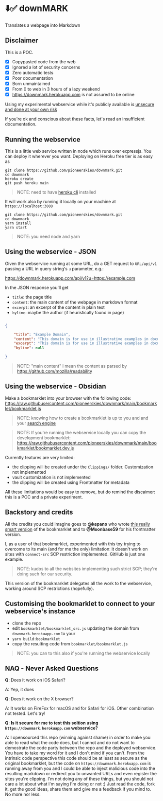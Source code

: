 # ⬇️✅ downMARK

Translates a webpage into Markdown

## Disclaimer

This is a POC.

- [x] Copypasted code from the web
- [x] Ignored a lot of security concerns
- [x] Zero automatic tests
- [x] Poor documentation
- [x] Born unmaintained
- [x] From 0 to web in 3 hours of a lazy weekend
- [x] https://downmark.herokuapp.com is not assured to be online

Using my experimental webservice while it's publicly available is [unsecure and done at your own risk](#isitsecure)

If you're ok and conscious about these facts, let's read an insufficient
documentation.

## Running the webservice

This is a little web service written in node which runs over expressjs. You can deploy it wherever you want. Deploying on Heroku free tier is as easy as

```
git clone https://github.com/pioneerskies/downmark.git
cd downmark
heroku create
git push heroku main
```

> NOTE: need to have [heroku cli](https://devcenter.heroku.com/articles/getting-started-with-nodejs#set-up) installed

It will work also by running it locally on your machine at `https://localhost:3000`

```
git clone https://github.com/pioneerskies/downmark.git
cd downmark
yarn install
yarn start
```

> NOTE: you need node and yarn

## Using the webservice - JSON

Given the webservice running at some URL, do a GET request to `URL/api/v1` passing a URL in query string's `u` parameter, e.g.:

https://downmark.herokuapp.com/api/v1?u=https://example.com

In the JSON response you'll get

- `title`: the page title
- `content`: the main content of the webpage in markdown format
- `excerpt`: an excerpt of the content in plain text
- `byline`: maybe the author (if heuristically found in page)

```json

{

    "title": "Example Domain",
    "content": "This domain is for use in illustrative examples in documents. You may use this domain in literature without prior coordination or asking for permission.\n\n[More information...](https://www.iana.org/domains/example)",
    "excerpt": "This domain is for use in illustrative examples in documents. You may use this\n    domain in literature without prior coordination or asking for permission.",
    "byline": null

}
```

> NOTE: "main content" I mean the content as parsed by https://github.com/mozilla/readability

## Using the webservice - Obsidian

Make a bookmarklet into your browser with the following code: https://raw.githubusercontent.com/pioneerskies/downmark/main/bookmarklet/bookmarklet.js

> NOTE: knowing how to create a bookmarklet is up to you and and your [search engine](https://duckduckgo.com/?q=how+to+create+a+bookmarklet&ia=web)

> NOTE: If you're running the webservice locally you can copy the development bookmarklet: https://raw.githubusercontent.com/pioneerskies/downmark/main/bookmarklet/bookmarklet.dev.js

Currently features are very limited:

- the clipping will be created under the `Clippings/` folder. Customization not implemented
- vault customization is not implemented
- the clipping will be created using Frontmatter for metadata

All these limitations would be easy to remove, but do remind the discaimer: this is a POC and a private experiment.

## Backstory and credits

All the credits you could imagine goes to **@kepano** who wrote [this really smart version](https://gist.github.com/kepano/90c05f162c37cf730abb8ff027987ca3) of the bookmarklet and to **@Moonbase59** for his frontmatter version.

I, as a user of that bookmarklet, experimented with this toy trying to overcome to its main (and for me the only) limitation: it doesn't work on sites with `connect-src` SCP restriction implemented. GitHub is just one example.

> NOTE: kudos to all the websites implementing such strict SCP; they're doing such for our security.

This version of the bookmarklet delegates all the work to the webservice, working around SCP restrictions (hopefully).

## Customising the bookmarklet to connect to your webservice's instance

- clone the repo
- edit `bookmarklet/bookmarklet_src.js` updating the domain from `downmark.herokuapp.com` to your
- `yarn build:bookmarklet`
- copy the resulting code from `bookmarklet/bookmarklet.js`

> NOTE: you can to this also if you're running the webservice locally

## NAQ - Never Asked Questions

**Q**: Does it work on iOS Safari?

A: Yep, it does

**Q**: Does it work on the X browser?

A: It works on FireFox for macOS and for Safari for iOS. Other combination not tested. Let's try!

<a name="isitsecure"></a>
**Q**: **Is it secure for me to test this soltion using `https://downmark.herokuapp.com` webservice?**

A: I opensourced this repo (winning against shame) in order to make you able to read what the code does, but I cannot and do not want to demostrate the code party between the repo and the deployed webservice. You have to take my word for it and I don't mind if you can't. From the intrinsic code perspective this code should be at least as secure as the original bookmarklet, but the code on `https://downmark.herokuapp.com` is running away from you and I could be able to inject malicious code into the resulting markdown or redirect you to unwanted URLs and even register the sites you're clipping. I'm not doing any of these things, but you should not care a lot about what I'm saying I'm doing or not :) Just read the code, fork it, get the good ideas, share them and give me a feedback if you mind to. No more nor less.

